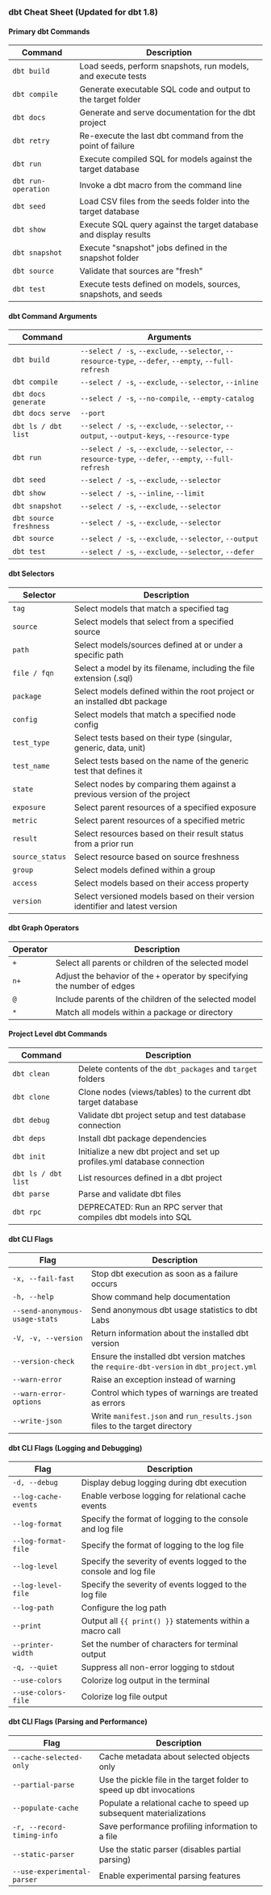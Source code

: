 ### dbt Cheat Sheet (Updated for dbt 1.8)

#### Primary dbt Commands
| Command          | Description                                                                 |
|------------------|-----------------------------------------------------------------------------|
| `dbt build`      | Load seeds, perform snapshots, run models, and execute tests                |
| `dbt compile`    | Generate executable SQL code and output to the target folder               |
| `dbt docs`       | Generate and serve documentation for the dbt project                       |
| `dbt retry`      | Re-execute the last dbt command from the point of failure                  |
| `dbt run`        | Execute compiled SQL for models against the target database                |
| `dbt run-operation` | Invoke a dbt macro from the command line                                 |
| `dbt seed`       | Load CSV files from the seeds folder into the target database              |
| `dbt show`       | Execute SQL query against the target database and display results          |
| `dbt snapshot`   | Execute "snapshot" jobs defined in the snapshot folder                    |
| `dbt source`     | Validate that sources are "fresh"                                          |
| `dbt test`       | Execute tests defined on models, sources, snapshots, and seeds             |

#### dbt Command Arguments
| Command          | Arguments                                                                 |
|------------------|--------------------------------------------------------------------------|
| `dbt build`      | `--select / -s`, `--exclude`, `--selector`, `--resource-type`, `--defer`, `--empty`, `--full-refresh` |
| `dbt compile`    | `--select / -s`, `--exclude`, `--selector`, `--inline`                   |
| `dbt docs generate` | `--select / -s`, `--no-compile`, `--empty-catalog`                     |
| `dbt docs serve` | `--port`                                                                 |
| `dbt ls / dbt list` | `--select / -s`, `--exclude`, `--selector`, `--output`, `--output-keys`, `--resource-type` |
| `dbt run`        | `--select / -s`, `--exclude`, `--selector`, `--resource-type`, `--defer`, `--empty`, `--full-refresh` |
| `dbt seed`       | `--select / -s`, `--exclude`, `--selector`                                |
| `dbt show`       | `--select / -s`, `--inline`, `--limit`                                    |
| `dbt snapshot`   | `--select / -s`, `--exclude`, `--selector`                                |
| `dbt source freshness` | `--select / -s`, `--exclude`, `--selector`                          |
| `dbt source`     | `--select / -s`, `--exclude`, `--selector`, `--output`                    |
| `dbt test`       | `--select / -s`, `--exclude`, `--selector`, `--defer`                     |

#### dbt Selectors
| Selector         | Description                                                                 |
|------------------|-----------------------------------------------------------------------------|
| `tag`            | Select models that match a specified tag                                    |
| `source`         | Select models that select from a specified source                           |
| `path`           | Select models/sources defined at or under a specific path                   |
| `file / fqn`     | Select a model by its filename, including the file extension (.sql)         |
| `package`        | Select models defined within the root project or an installed dbt package  |
| `config`         | Select models that match a specified node config                            |
| `test_type`      | Select tests based on their type (singular, generic, data, unit)            |
| `test_name`      | Select tests based on the name of the generic test that defines it          |
| `state`          | Select nodes by comparing them against a previous version of the project   |
| `exposure`       | Select parent resources of a specified exposure                            |
| `metric`         | Select parent resources of a specified metric                              |
| `result`         | Select resources based on their result status from a prior run             |
| `source_status`  | Select resource based on source freshness                                  |
| `group`          | Select models defined within a group                                       |
| `access`         | Select models based on their access property                               |
| `version`        | Select versioned models based on their version identifier and latest version|

#### dbt Graph Operators
| Operator         | Description                                                                 |
|------------------|-----------------------------------------------------------------------------|
| `+`              | Select all parents or children of the selected model                        |
| `n+`             | Adjust the behavior of the `+` operator by specifying the number of edges   |
| `@`              | Include parents of the children of the selected model                       |
| `*`              | Match all models within a package or directory                              |

#### Project Level dbt Commands
| Command          | Description                                                                 |
|------------------|-----------------------------------------------------------------------------|
| `dbt clean`      | Delete contents of the `dbt_packages` and `target` folders                  |
| `dbt clone`      | Clone nodes (views/tables) to the current dbt target database               |
| `dbt debug`      | Validate dbt project setup and test database connection                     |
| `dbt deps`       | Install dbt package dependencies                                           |
| `dbt init`       | Initialize a new dbt project and set up profiles.yml database connection   |
| `dbt ls / dbt list` | List resources defined in a dbt project                                   |
| `dbt parse`      | Parse and validate dbt files                                               |
| `dbt rpc`        | DEPRECATED: Run an RPC server that compiles dbt models into SQL            |

#### dbt CLI Flags
| Flag                     | Description                                                                 |
|--------------------------|-----------------------------------------------------------------------------|
| `-x, --fail-fast`        | Stop dbt execution as soon as a failure occurs                              |
| `-h, --help`             | Show command help documentation                                            |
| `--send-anonymous-usage-stats` | Send anonymous dbt usage statistics to dbt Labs                           |
| `-V, -v, --version`      | Return information about the installed dbt version                          |
| `--version-check`        | Ensure the installed dbt version matches the `require-dbt-version` in `dbt_project.yml` |
| `--warn-error`           | Raise an exception instead of warning                                      |
| `--warn-error-options`   | Control which types of warnings are treated as errors                       |
| `--write-json`           | Write `manifest.json` and `run_results.json` files to the target directory |

#### dbt CLI Flags (Logging and Debugging)
| Flag                     | Description                                                                 |
|--------------------------|-----------------------------------------------------------------------------|
| `-d, --debug`            | Display debug logging during dbt execution                                  |
| `--log-cache-events`     | Enable verbose logging for relational cache events                          |
| `--log-format`           | Specify the format of logging to the console and log file                   |
| `--log-format-file`      | Specify the format of logging to the log file                               |
| `--log-level`            | Specify the severity of events logged to the console and log file           |
| `--log-level-file`       | Specify the severity of events logged to the log file                       |
| `--log-path`             | Configure the log path                                                      |
| `--print`                | Output all `{{ print() }}` statements within a macro call                   |
| `--printer-width`        | Set the number of characters for terminal output                            |
| `-q, --quiet`            | Suppress all non-error logging to stdout                                    |
| `--use-colors`           | Colorize log output in the terminal                                        |
| `--use-colors-file`      | Colorize log file output                                                    |

#### dbt CLI Flags (Parsing and Performance)
| Flag                     | Description                                                                 |
|--------------------------|-----------------------------------------------------------------------------|
| `--cache-selected-only`  | Cache metadata about selected objects only                                 |
| `--partial-parse`        | Use the pickle file in the target folder to speed up dbt invocations        |
| `--populate-cache`       | Populate a relational cache to speed up subsequent materializations        |
| `-r, --record-timing-info` | Save performance profiling information to a file                            |
| `--static-parser`        | Use the static parser (disables partial parsing)                            |
| `--use-experimental-parser` | Enable experimental parsing features                                       |

   
    
